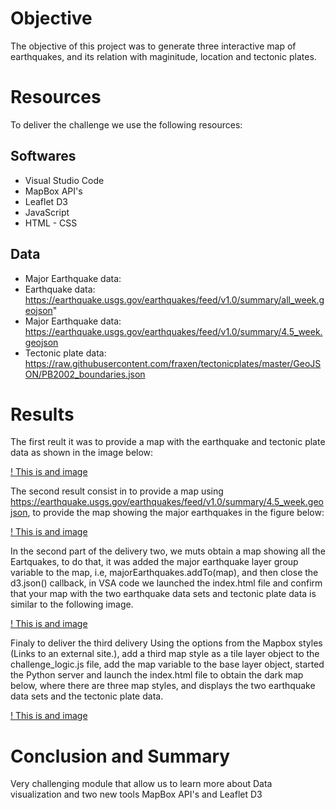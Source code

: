 # Objective
The objective of this project was to generate three interactive map of earthquakes, and its relation with maginitude, location and tectonic plates.
# Resources
To deliver the challenge we use the following resources:
## Softwares
* Visual Studio Code
* MapBox API's
* Leaflet D3
* JavaScript
* HTML - CSS
## Data
* Major Earthquake data: 
* Earthquake data: https://earthquake.usgs.gov/earthquakes/feed/v1.0/summary/all_week.geojson"
* Major Earthquake data: https://earthquake.usgs.gov/earthquakes/feed/v1.0/summary/4.5_week.geojson
* Tectonic plate data: https://raw.githubusercontent.com/fraxen/tectonicplates/master/GeoJSON/PB2002_boundaries.json
# Results
The first reult it was to provide a map with the earthquake and tectonic plate data as shown in the image below:

[! This is and image](https://github.com/JJF1962/Mapping_Earthquakes/blob/main/Eartquake_Challenge/Resources/Delivery%201.PNG)

The second result consist in to provide a map using https://earthquake.usgs.gov/earthquakes/feed/v1.0/summary/4.5_week.geojson, to provide the map showing the major earthquakes in the figure below:

[! This is and image](https://github.com/JJF1962/Mapping_Earthquakes/blob/main/Eartquake_Challenge/Resources/Major%20Eartquakes%20Deliver%202%20point%203.PNG)

In the second part of the delivery two, we muts obtain a map showing all the Eartquakes, to do that, it was  added the major earthquake layer group variable to the map, i.e, majorEarthquakes.addTo(map), and then close the d3.json() callback, in VSA code we launched the index.html file and confirm that your map with the two earthquake data sets and tectonic plate data is similar to the following image. 

[! This is and image](https://github.com/JJF1962/Mapping_Earthquakes/blob/main/Eartquake_Challenge/Resources/Deliver%202.PNG)

Finaly to deliver the third delivery Using the options from the Mapbox styles (Links to an external site.), add a third map style as a tile layer object to the challenge_logic.js file, add the map variable to the base layer object, started the Python server and launch the index.html file to obtain the dark map below, where there are three map styles, and displays the two earthquake data sets and the tectonic plate data.

[! This is and image](https://github.com/JJF1962/Mapping_Earthquakes/blob/main/Eartquake_Challenge/Resources/Delivery%203%20.PNG)

# Conclusion and Summary
Very challenging module that allow us to learn more about Data visualization and two new tools MapBox API's and Leaflet D3
